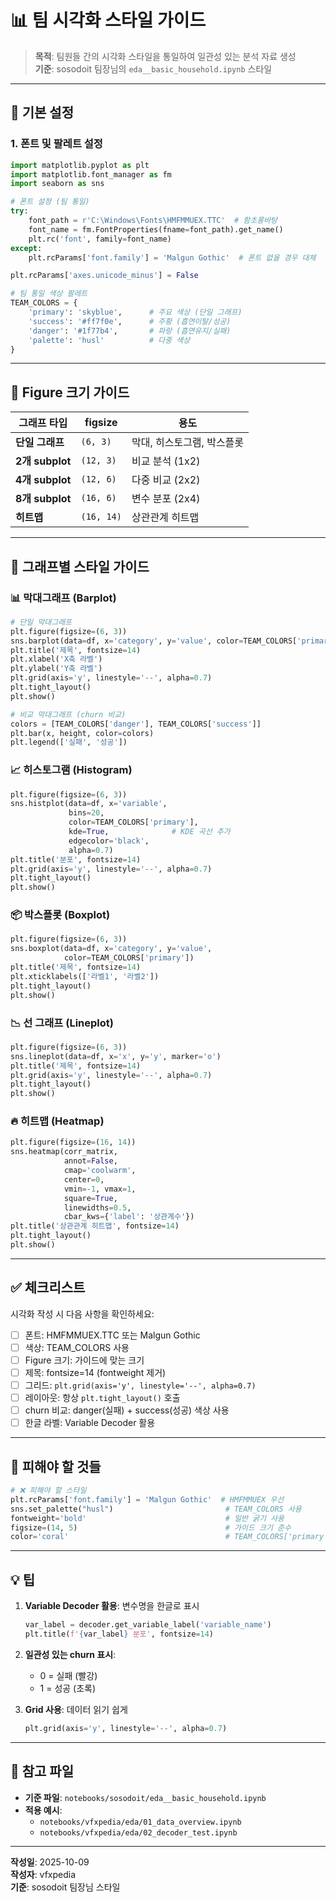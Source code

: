 # 📊 팀 시각화 스타일 가이드

> **목적**: 팀원들 간의 시각화 스타일을 통일하여 일관성 있는 분석 자료 생성  
> **기준**: sosodoit 팀장님의 `eda__basic_household.ipynb` 스타일

---

## 🎨 기본 설정

### 1. 폰트 및 팔레트 설정

```python
import matplotlib.pyplot as plt
import matplotlib.font_manager as fm
import seaborn as sns

# 폰트 설정 (팀 통일)
try:
    font_path = r'C:\Windows\Fonts\HMFMMUEX.TTC'  # 함초롱바탕
    font_name = fm.FontProperties(fname=font_path).get_name()
    plt.rc('font', family=font_name)
except:
    plt.rcParams['font.family'] = 'Malgun Gothic'  # 폰트 없을 경우 대체

plt.rcParams['axes.unicode_minus'] = False

# 팀 통일 색상 팔레트
TEAM_COLORS = {
    'primary': 'skyblue',      # 주요 색상 (단일 그래프)
    'success': '#ff7f0e',      # 주황 (흡연이탈/성공)
    'danger': '#1f77b4',       # 파랑 (흡연유지/실패)
    'palette': 'husl'          # 다중 색상
}
```

---

## 📐 Figure 크기 가이드

| 그래프 타입 | figsize | 용도 |
|------------|---------|------|
| **단일 그래프** | `(6, 3)` | 막대, 히스토그램, 박스플롯 |
| **2개 subplot** | `(12, 3)` | 비교 분석 (1x2) |
| **4개 subplot** | `(12, 6)` | 다중 비교 (2x2) |
| **8개 subplot** | `(16, 6)` | 변수 분포 (2x4) |
| **히트맵** | `(16, 14)` | 상관관계 히트맵 |

---

## 🎯 그래프별 스타일 가이드

### 📊 막대그래프 (Barplot)

```python
# 단일 막대그래프
plt.figure(figsize=(6, 3))
sns.barplot(data=df, x='category', y='value', color=TEAM_COLORS['primary'])
plt.title('제목', fontsize=14)
plt.xlabel('X축 라벨')
plt.ylabel('Y축 라벨')
plt.grid(axis='y', linestyle='--', alpha=0.7)
plt.tight_layout()
plt.show()

# 비교 막대그래프 (churn 비교)
colors = [TEAM_COLORS['danger'], TEAM_COLORS['success']]
plt.bar(x, height, color=colors)
plt.legend(['실패', '성공'])
```

### 📈 히스토그램 (Histogram)

```python
plt.figure(figsize=(6, 3))
sns.histplot(data=df, x='variable', 
             bins=20, 
             color=TEAM_COLORS['primary'],
             kde=True,              # KDE 곡선 추가
             edgecolor='black',
             alpha=0.7)
plt.title('분포', fontsize=14)
plt.grid(axis='y', linestyle='--', alpha=0.7)
plt.tight_layout()
plt.show()
```

### 📦 박스플롯 (Boxplot)

```python
plt.figure(figsize=(6, 3))
sns.boxplot(data=df, x='category', y='value', 
            color=TEAM_COLORS['primary'])
plt.title('제목', fontsize=14)
plt.xticklabels(['라벨1', '라벨2'])
plt.tight_layout()
plt.show()
```

### 📉 선 그래프 (Lineplot)

```python
plt.figure(figsize=(6, 3))
sns.lineplot(data=df, x='x', y='y', marker='o')
plt.title('제목', fontsize=14)
plt.grid(axis='y', linestyle='--', alpha=0.7)
plt.tight_layout()
plt.show()
```

### 🔥 히트맵 (Heatmap)

```python
plt.figure(figsize=(16, 14))
sns.heatmap(corr_matrix, 
            annot=False,
            cmap='coolwarm',
            center=0,
            vmin=-1, vmax=1,
            square=True,
            linewidths=0.5,
            cbar_kws={'label': '상관계수'})
plt.title('상관관계 히트맵', fontsize=14)
plt.tight_layout()
plt.show()
```

---

## ✅ 체크리스트

시각화 작성 시 다음 사항을 확인하세요:

- [ ] 폰트: HMFMMUEX.TTC 또는 Malgun Gothic
- [ ] 색상: TEAM_COLORS 사용
- [ ] Figure 크기: 가이드에 맞는 크기
- [ ] 제목: fontsize=14 (fontweight 제거)
- [ ] 그리드: `plt.grid(axis='y', linestyle='--', alpha=0.7)` 
- [ ] 레이아웃: 항상 `plt.tight_layout()` 호출
- [ ] churn 비교: danger(실패) + success(성공) 색상 사용
- [ ] 한글 라벨: Variable Decoder 활용

---

## 🚫 피해야 할 것들

```python
# ❌ 피해야 할 스타일
plt.rcParams['font.family'] = 'Malgun Gothic'  # HMFMMUEX 우선
sns.set_palette("husl")                         # TEAM_COLORS 사용
fontweight='bold'                               # 일반 굵기 사용
figsize=(14, 5)                                 # 가이드 크기 준수
color='coral'                                   # TEAM_COLORS['primary']
```

---

## 💡 팁

1. **Variable Decoder 활용**: 변수명을 한글로 표시
   ```python
   var_label = decoder.get_variable_label('variable_name')
   plt.title(f'{var_label} 분포', fontsize=14)
   ```

2. **일관성 있는 churn 표시**: 
   - 0 = 실패 (빨강)
   - 1 = 성공 (초록)

3. **Grid 사용**: 데이터 읽기 쉽게
   ```python
   plt.grid(axis='y', linestyle='--', alpha=0.7)
   ```

---

## 📁 참고 파일

- **기준 파일**: `notebooks/sosodoit/eda__basic_household.ipynb`
- **적용 예시**: 
  - `notebooks/vfxpedia/eda/01_data_overview.ipynb`
  - `notebooks/vfxpedia/eda/02_decoder_test.ipynb`

---

**작성일**: 2025-10-09  
**작성자**: vfxpedia  
**기준**: sosodoit 팀장님 스타일

